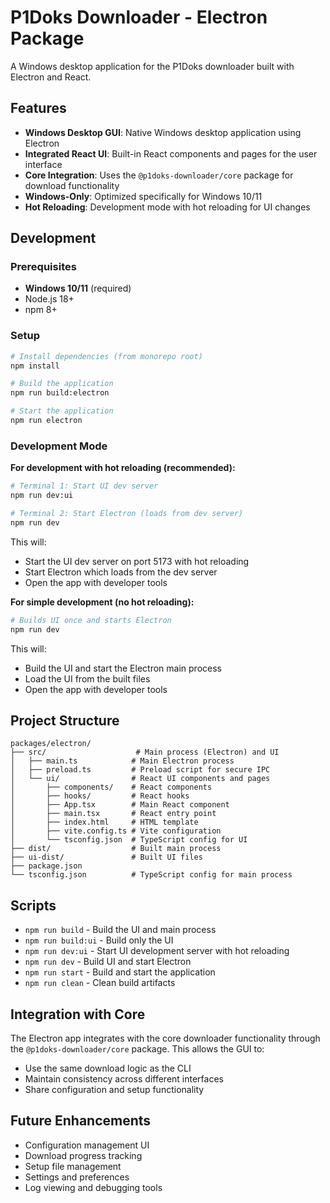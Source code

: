 # P1Doks Downloader - Electron Package

A Windows desktop application for the P1Doks downloader built with Electron and React.

## Features

- **Windows Desktop GUI**: Native Windows desktop application using Electron
- **Integrated React UI**: Built-in React components and pages for the user interface
- **Core Integration**: Uses the `@p1doks-downloader/core` package for download functionality
- **Windows-Only**: Optimized specifically for Windows 10/11
- **Hot Reloading**: Development mode with hot reloading for UI changes

## Development

### Prerequisites

- **Windows 10/11** (required)
- Node.js 18+
- npm 8+

### Setup

```bash
# Install dependencies (from monorepo root)
npm install

# Build the application
npm run build:electron

# Start the application
npm run electron
```

### Development Mode

**For development with hot reloading (recommended):**

```bash
# Terminal 1: Start UI dev server
npm run dev:ui

# Terminal 2: Start Electron (loads from dev server)
npm run dev
```

This will:
- Start the UI dev server on port 5173 with hot reloading
- Start Electron which loads from the dev server
- Open the app with developer tools

**For simple development (no hot reloading):**

```bash
# Builds UI once and starts Electron
npm run dev
```

This will:
- Build the UI and start the Electron main process
- Load the UI from the built files
- Open the app with developer tools

## Project Structure

```
packages/electron/
├── src/                    # Main process (Electron) and UI
│   ├── main.ts            # Main Electron process
│   ├── preload.ts         # Preload script for secure IPC
│   └── ui/                # React UI components and pages
│       ├── components/    # React components
│       ├── hooks/         # React hooks
│       ├── App.tsx        # Main React component
│       ├── main.tsx       # React entry point
│       ├── index.html     # HTML template
│       ├── vite.config.ts # Vite configuration
│       └── tsconfig.json  # TypeScript config for UI
├── dist/                  # Built main process
├── ui-dist/               # Built UI files
├── package.json
└── tsconfig.json          # TypeScript config for main process
```

## Scripts

- `npm run build` - Build the UI and main process
- `npm run build:ui` - Build only the UI
- `npm run dev:ui` - Start UI development server with hot reloading
- `npm run dev` - Build UI and start Electron
- `npm run start` - Build and start the application
- `npm run clean` - Clean build artifacts

## Integration with Core

The Electron app integrates with the core downloader functionality through the `@p1doks-downloader/core` package. This allows the GUI to:

- Use the same download logic as the CLI
- Maintain consistency across different interfaces
- Share configuration and setup functionality

## Future Enhancements

- Configuration management UI
- Download progress tracking
- Setup file management
- Settings and preferences
- Log viewing and debugging tools
